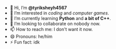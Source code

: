 - 👋 Hi, I’m **@tyriksheyh4567**
- 👀 I’m interested in *coding* and *computer games*.
- 🌱 I’m currently learning **Python** and **a bit of C++**.
- 💞️ I’m looking to collaborate on nobody now.
- 📫 How to reach me: I don't want it now.
- 😄 Pronouns: he/him
- ⚡ Fun fact: idk

<!---
tyriksheyh4567/tyriksheyh4567 is a ✨ special ✨ repository because its `README.md` (this file) appears on your GitHub profile.
You can click the Preview link to take a look at your changes.
--->
